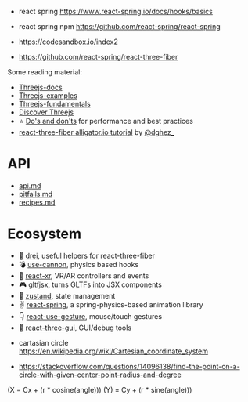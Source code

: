 
* react spring
https://www.react-spring.io/docs/hooks/basics
* react spring npm
https://github.com/react-spring/react-spring

* https://codesandbox.io/index2

* https://github.com/react-spring/react-three-fiber

Some reading material:

- [Threejs-docs](https://threejs.org/docs)
- [Threejs-examples](https://threejs.org/examples)
- [Threejs-fundamentals](https://threejsfundamentals.org)
- [Discover Threejs](https://discoverthreejs.com)
- ⭐️ [Do's and don'ts](https://discoverthreejs.com/tips-and-tricks) for performance and best practices
- [react-three-fiber alligator.io tutorial](https://alligator.io/react/react-with-threejs) by [@dghez\_](https://twitter.com/dghez_)

# API

- [api.md](https://github.com/react-spring/react-three-fiber/blob/master/api.md)
- [pitfalls.md](https://github.com/react-spring/react-three-fiber/blob/master/api.md)
- [recipes.md](https://github.com/react-spring/react-three-fiber/blob/master/recipes.md)

# Ecosystem

- 🌭 [drei](https://github.com/react-spring/drei), useful helpers for react-three-fiber
- 💣 [use-cannon](https://github.com/react-spring/use-cannon), physics based hooks
- 🤳 [react-xr](https://github.com/react-spring/react-xr), VR/AR controllers and events
- 🎮 [gltfjsx](https://github.com/react-spring/gltfjsx), turns GLTFs into JSX components
- 🐻 [zustand](https://github.com/react-spring/zustand), state management
- ✌️ [react-spring](https://github.com/react-spring/react-spring), a spring-physics-based animation library
- 👇 [react-use-gesture](https://github.com/react-spring/react-use-gesture), mouse/touch gestures
- 🧪 [react-three-gui](https://github.com/ueno-llc/react-three-gui), GUI/debug tools

* cartasian circle https://en.wikipedia.org/wiki/Cartesian_coordinate_system

* https://stackoverflow.com/questions/14096138/find-the-point-on-a-circle-with-given-center-point-radius-and-degree

(X = Cx + (r * cosine(angle)))
(Y) = Cy + (r * sine(angle)))